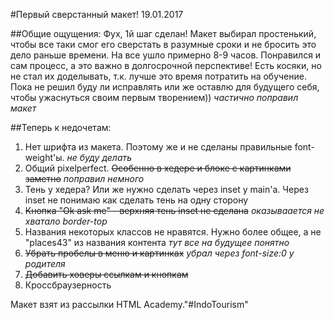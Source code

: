 #Первый сверстанный макет! 19.01.2017

##Общие ощущения:
Фух, 1й шаг сделан! Макет выбирал простенький, чтобы все таки смог его сверстать в разумные сроки и не бросить это дело раньше времени. На все ушло примерно 8-9 часов. Понравился и сам процесс, а это важно в долгосрочной перспективе! Есть косяки, но не стал их доделывать, т.к. лучше это время потратить на обучение. Пока не решил буду ли исправлять или же оставлю для будущего себя, чтобы ужаснуться своим первым творением)) *частично поправил макет*


##Теперь к недочетам:

1. Нет шрифта из макета. Поэтому же и не сделаны правильные font-weight'ы. *не буду делать*
2. Общий pixelperfect. ~~Особенно в хедере и блоке с картинками заметно~~ *поправил немного*
3. Тень у хедера? Или же нужно сделать через inset у main'a. Через inset не понимаю как сделать тень на одну сторону
4. ~~Кнопка "Ok ask me" - верхняя тень inset не сделана~~ *оказываается не хватало border-top*
5. Названия некоторых классов не нравятся. Нужно более общее, а не "places43" из названия контента *тут все на будущее понятно*
6. ~~Убрать пробелы в меню и картинках~~ *убрал через font-size:0 у родителя*
7. ~~Добавить ховеры ссылкам и кнопкам~~
8. Кроссбраузерность

Макет взят из рассылки HTML Academy."#IndoTourism" 
